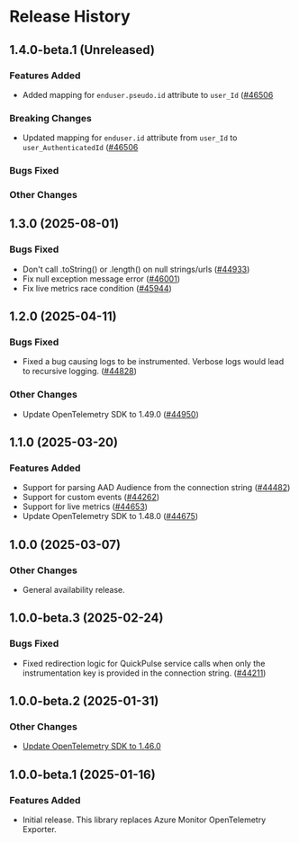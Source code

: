 # Release History

## 1.4.0-beta.1 (Unreleased)

### Features Added

- Added mapping for `enduser.pseudo.id` attribute to `user_Id` ([#46506](https://github.com/Azure/azure-sdk-for-java/pull/46506)

### Breaking Changes

- Updated mapping for `enduser.id` attribute from `user_Id` to `user_AuthenticatedId` ([#46506](https://github.com/Azure/azure-sdk-for-java/pull/46506)

### Bugs Fixed

### Other Changes

## 1.3.0 (2025-08-01)

### Bugs Fixed
- Don't call .toString() or .length() on null strings/urls ([#44933](https://github.com/Azure/azure-sdk-for-java/pull/44933))
- Fix null exception message error ([#46001](https://github.com/Azure/azure-sdk-for-java/pull/46001))
- Fix live metrics race condition ([#45944](https://github.com/Azure/azure-sdk-for-java/pull/45944))

## 1.2.0 (2025-04-11)

### Bugs Fixed
- Fixed a bug causing logs to be instrumented. Verbose logs would lead to recursive logging. ([#44828](https://github.com/Azure/azure-sdk-for-java/pull/44828))

### Other Changes
- Update OpenTelemetry SDK to 1.49.0 ([#44950](https://github.com/Azure/azure-sdk-for-java/pull/44950))

## 1.1.0 (2025-03-20)

### Features Added
- Support for parsing AAD Audience from the connection string ([#44482](https://github.com/Azure/azure-sdk-for-java/pull/44482))
- Support for custom events ([#44262](https://github.com/Azure/azure-sdk-for-java/pull/44262))
- Support for live metrics ([#44653](https://github.com/Azure/azure-sdk-for-java/pull/44653))
- Update OpenTelemetry SDK to 1.48.0 ([#44675](https://github.com/Azure/azure-sdk-for-java/pull/44675))

## 1.0.0 (2025-03-07)

### Other Changes
- General availability release.

## 1.0.0-beta.3 (2025-02-24)

### Bugs Fixed
- Fixed redirection logic for QuickPulse service calls when only the instrumentation key is provided in the connection string. ([#44211](https://github.com/Azure/azure-sdk-for-net/pull/44211))

## 1.0.0-beta.2 (2025-01-31)

### Other Changes
- [Update OpenTelemetry SDK to 1.46.0](https://github.com/Azure/azure-sdk-for-java/pull/43974)

## 1.0.0-beta.1 (2025-01-16)

### Features Added
- Initial release. This library replaces Azure Monitor OpenTelemetry Exporter.

